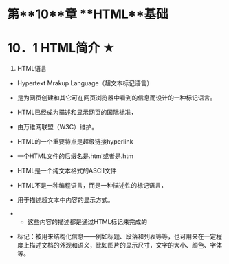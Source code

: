 <h1>第**10**章 **HTML**基础</h1>

# 10．1 HTML简介 ★

1. HTML语言

- Hypertext Mrakup Language（超文本标记语言）
- 是为网页创建和其它可在网页浏览器中看到的信息而设计的一种标记语言。
- HTML已经成为描述和显示网页的国际标准，
- 由万维网联盟（W3C）维护。
- HTML的一个重要特点是超级链接hyperlink
- 一个HTML文件的后缀名是.html或者是.htm
- HTML是一个纯文本格式的ASCII文件


- HTML不是一种编程语言，而是一种描述性的标记语言，
- 用于描述超文本中内容的显示方式。


- - 这些内容的描述都是通过HTML标记来完成的


- 标记：被用来结构化信息——例如标题、段落和列表等等，也可用来在一定程度上描述文档的外观和语义，比如图片的显示尺寸，文字的大小、颜色、字体等。